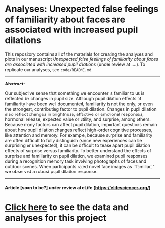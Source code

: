 # Analyses: Unexpected false feelings of familiarity about faces are associated with increased pupil dilations

This repository contains all of the materials for creating the analyses and plots in our manuscript <i>Unexpected false feelings of familiarity about faces are associated with increased pupil dilations</i> (under review at ....<!--a href ="https://elifesciences.org/">eLife</a-->). To replicate our analyses, see `code/README.md`.

<hr>

<b>Abstract:</b> 

Our subjective sense that something we encounter is familiar to us is reflected by changes in pupil size.  Although pupil dilation effects of familiarity have been well documented, familiarity is not the only, or even the strongest, contributing factor to pupil dilation.  Changes in pupil dilation also reflect changes in brightness, affective or emotional responses, hormonal release, expected value or utility, and surprise, among others.  Because many factors can affect pupil dilation, important questions remain about how pupil dilation changes reflect high-order cognitive processes, like attention and memory.  For example, because surprise and familiarity are often difficult to fully distinguish (since new experiences can be surprising or unexpected), it can be difficult to tease apart pupil dilation effects of surprise versus familiarity.  To better understand the effects of surprise and familiarity on pupil dilation, we examined pupil responses during a recognition memory task involving photographs of faces and outdoor scenes.  When participants rated novel face images as ``familiar,'' we observed a robust pupil dilation response.


<hr />

#### Article [soon to be?] under review at eLife (https://elifesciences.org/) 

# [Click here](https://github.com/ContextLab/pupil-memory-analysis) to see the data and analyses for this project



